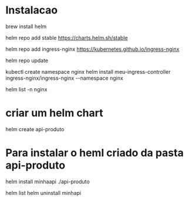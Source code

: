 # Instalacao
brew install helm

helm repo add stable https://charts.helm.sh/stable

helm repo add ingress-nginx https://kubernetes.github.io/ingress-nginx

helm repo update

kubectl create namespace nginx
helm install meu-ingress-controller ingress-nginx/ingress-nginx --namespace nginx

helm list -n nginx

# criar um helm chart
helm create api-produto


# Para instalar o heml criado da pasta api-produto
helm install minhaapi ./api-produto

helm list
helm uninstall minhapi